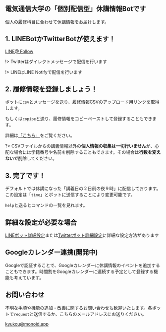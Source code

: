

## 電気通信大学の「個別配信型」休講情報Botです
個人の履修科目に合わせて休講情報をお届けします。

## 1. LINEBotかTwitterBotが使えます！

<div class="sns-buttons">
    <a class="sns-button line" href="https://line.me/R/ti/p/%40683vbgwr" target="_blank">
        <i class="fab fa-line"></i><span>LINE@</span>
    </a>
    <a class="sns-button twitter" href="https://twitter.com/ueckyukou" target="_blank">
        <i class="fab fa-twitter"></i><span>Follow</span>
    </a>
</div>

!> Twitterはダイレクトメッセージで配信を行います

!> LINEはLINE Notifyで配信を行います

## 2. 履修情報を登録しましょう！

ボットに`csv`とメッセージを送り、履修情報CSVのアップロード用リンクを取得します。

もしくは`copipe`と送り、履修情報をコピーペーストして登録することもできます。

詳細は[「こちら」](/how-to-upload-csv)をご覧ください。

?> CSVファイルからの講義情報以外の**個人情報の収集は一切行いません**が、心配な場合には学籍番号や名前を削除することもできます。その場合は**行数を変えないで**削除してください。

## 3. 完了です！
デフォルトでは休講になった「講義日の２日前の夜９時」に配信しております。この設定は「`time`」とボットに送信することにより変更可能です。

`help`と送るとコマンドの一覧を見れます。

## 詳細な設定が必要な場合
[LINEボット詳細設定](/line-functions)または[Twitterボット詳細設定](/twitter-functions)に詳細な設定方法があります

## Googleカレンダー連携(開発中)
Googleで認証することで、Googleカレンダーに休講情報のイベントを追加することもできます。時間割をGoogleカレンダーに連続する予定として登録する機能も考えています。

## お問い合わせ
不明な手順や機能の追加・改善に関するお問い合わせも歓迎いたします。各ボットで`request`と送信するか、こちらのメールアドレスにお送りください。

[kyukou@monoid.app](mailto:kyukou@monoid.app)